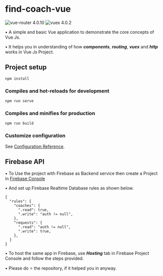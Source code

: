 # find-coach-vue

![vue-router 4.0.10](https://img.shields.io/badge/router-4.0.10-brightgreen.svg) ![vuex 4.0.2](https://img.shields.io/badge/vuex-4.0.2-skyblue.svg)

• A simple and basic Vue application to demonstrate the core concepts of Vue Js.

• It helps you in understanding of how **_components_**, **_routing_**, **_vuex_** and **_http_** works in Vue Js Project.

## Project setup

```
npm install
```

### Compiles and hot-reloads for development

```
npm run serve
```

### Compiles and minifies for production

```
npm run build
```

### Customize configuration

See [Configuration Reference](https://cli.vuejs.org/config/).

## Firebase API

• To Use the project with Firebase as Backend service then create a Project in [Firebase Console](https://console.firebase.google.com/)

• And set up Firebase Realtime Database rules as shown below.

```
{
  "rules": {
    "coaches": {
      ".read": true,
      ".write": "auth != null",
    },
    "requests": {
      ".read": "auth != null",
      ".write": true,
    },
  }
}
```

• To host the same app in Firebase, use **_Hosting_** tab in Firebase Project Console and follow the steps provided.

• Please do ⭐ the repository, if it helped you in anyway.
